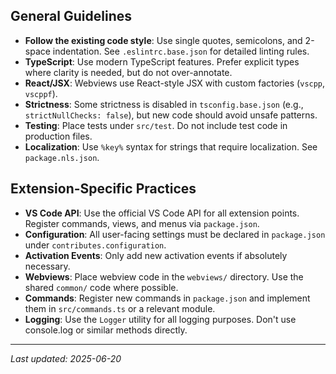 ## General Guidelines
- **Follow the existing code style**: Use single quotes, semicolons, and 2-space indentation. See `.eslintrc.base.json` for detailed linting rules.
- **TypeScript**: Use modern TypeScript features. Prefer explicit types where clarity is needed, but do not over-annotate.
- **React/JSX**: Webviews use React-style JSX with custom factories (`vscpp`, `vscppf`).
- **Strictness**: Some strictness is disabled in `tsconfig.base.json` (e.g., `strictNullChecks: false`), but new code should avoid unsafe patterns.
- **Testing**: Place tests under `src/test`. Do not include test code in production files.
- **Localization**: Use `%key%` syntax for strings that require localization. See `package.nls.json`.

## Extension-Specific Practices
- **VS Code API**: Use the official VS Code API for all extension points. Register commands, views, and menus via `package.json`.
- **Configuration**: All user-facing settings must be declared in `package.json` under `contributes.configuration`.
- **Activation Events**: Only add new activation events if absolutely necessary.
- **Webviews**: Place webview code in the `webviews/` directory. Use the shared `common/` code where possible.
- **Commands**: Register new commands in `package.json` and implement them in `src/commands.ts` or a relevant module.
- **Logging**: Use the `Logger` utility for all logging purposes. Don't use console.log or similar methods directly.

---
_Last updated: 2025-06-20_
